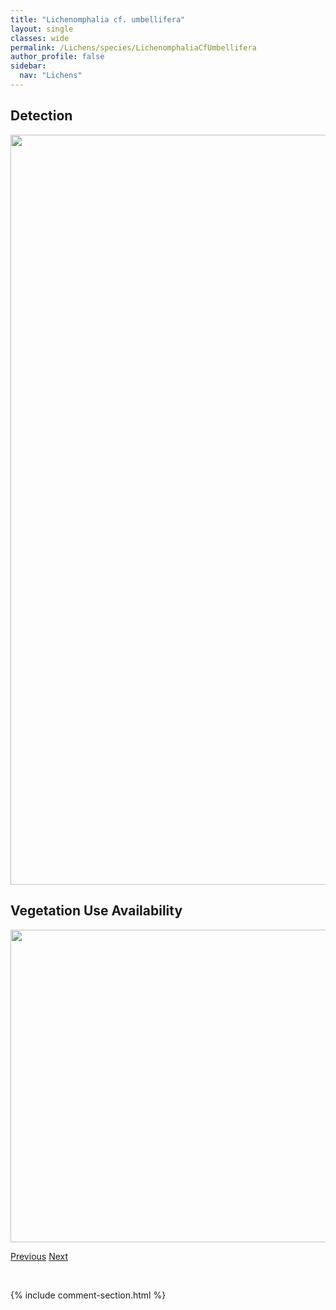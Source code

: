 ```yaml
---
title: "Lichenomphalia cf. umbellifera"
layout: single
classes: wide
permalink: /Lichens/species/LichenomphaliaCfUmbellifera
author_profile: false
sidebar:
  nav: "Lichens"
---
```


<h2>Detection</h2>

<a href="https://drive.google.com/uc?export=view&id=1xdbGGTngGih5rwOpjLN5IZmD9A9QQhm2">
<img src="https://drive.google.com/uc?export=view&id=1xdbGGTngGih5rwOpjLN5IZmD9A9QQhm2" height = "1200" width = "800">
</a>


<h2>Vegetation Use Availability</h2>

<a href="https://drive.google.com/uc?export=view&id=1Kf4kYNgbM-pNMh2ehsPDAobIFSxfKvQo">
<img src="https://drive.google.com/uc?export=view&id=1Kf4kYNgbM-pNMh2ehsPDAobIFSxfKvQo" height = "500" width = "1000">
</a>


<a href="/DevelopmentWebsite/Lichens/species/LethariaVulpina" class="pagination--pager" title="Letharia vulpina">Previous</a> <a href="/DevelopmentWebsite/Lichens/species/LichenomphaliaHudsoniana" class="pagination--pager" title="Lichenomphalia hudsoniana">Next</a>

<p>&nbsp;</p>

{% include comment-section.html %}
